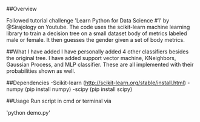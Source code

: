 ##Overview

Followed tutorial challenge 'Learn Python for Data Science #1' by @Sirajology on Youtube. The code uses the scikit-learn machine learning library to train a decision tree on a small dataset body of metrics labeled male or female. It then guesses the gender given a set of body metrics.

##What I have added
I have personally added 4 other classifiers besides the original tree. I have added support vector machine, KNeighbors, Gaussian Process, and MLP classifier. These are all implemented with their probabilities shown as well. 

##Dependencies 
-Scikit-learn (http://scikit-learn.org/stable/install.html)
-numpy (pip install numpy)
-scipy (pip install scipy)

##Usage
Run script in cmd or terminal via

'python demo.py'